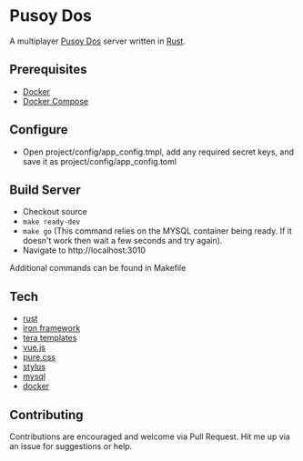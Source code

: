 # Pusoy Dos
A multiplayer [Pusoy Dos](https://en.wikipedia.org/wiki/Pusoy_dos) server written in [Rust](https://www.rust-lang.org).

## Prerequisites
- [Docker](https://www.docker.com)
- [Docker Compose](https://docs.docker.com/compose/install/)

## Configure
- Open project/config/app_config.tmpl, add any required secret keys, and save it as project/config/app_config.toml

## Build Server
- Checkout source
- `make ready-dev`
- `make go` (This command relies on the MYSQL container being ready. If it doesn't work then wait a few seconds and try again).
- Navigate to http://localhost:3010

Additional commands can be found in Makefile

## Tech
- [rust](https://www.rust-lang.org)
 - [iron framework](http://ironframework.io/)
 - [tera templates](https://github.com/Keats/tera)
- [vue.js](https://vuejs.org)
- [pure.css](http://purecss.io/)
- [stylus](http://stylus-lang.com/)
- [mysql](https://www.mysql.com/)
- [docker](https://www.docker.com/)

## Contributing
Contributions are encouraged and welcome via Pull Request.
Hit me up via an issue for suggestions or help.

